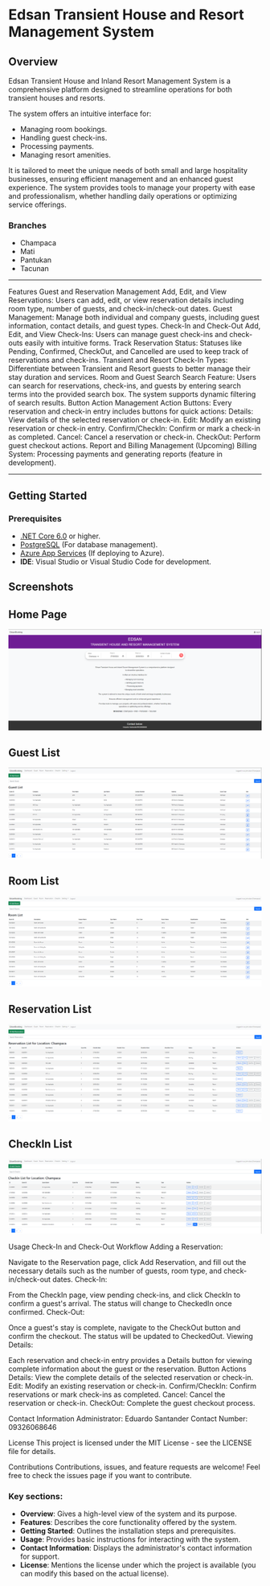 # Edsan Transient House and Resort Management System

## Overview
Edsan Transient House and Inland Resort Management System is a comprehensive platform designed to streamline operations for both transient houses and resorts.

The system offers an intuitive interface for:
- Managing room bookings.
- Handling guest check-ins.
- Processing payments.
- Managing resort amenities.

It is tailored to meet the unique needs of both small and large hospitality businesses, ensuring efficient management and an enhanced guest experience. The system provides tools to manage your property with ease and professionalism, whether handling daily operations or optimizing service offerings.

### Branches
- Champaca
- Mati
- Pantukan
- Tacunan

---

Features
Guest and Reservation Management
Add, Edit, and View Reservations: Users can add, edit, or view reservation details including room type, number of guests, and check-in/check-out dates.
Guest Management: Manage both individual and company guests, including guest information, contact details, and guest types.
Check-In and Check-Out
Add, Edit, and View Check-Ins: Users can manage guest check-ins and check-outs easily with intuitive forms.
Track Reservation Status: Statuses like Pending, Confirmed, CheckOut, and Cancelled are used to keep track of reservations and check-ins.
Transient and Resort Check-In Types: Differentiate between Transient and Resort guests to better manage their stay duration and services.
Room and Guest Search
Search Feature: Users can search for reservations, check-ins, and guests by entering search terms into the provided search box. The system supports dynamic filtering of search results.
Button Action Management
Action Buttons: Every reservation and check-in entry includes buttons for quick actions:
Details: View details of the selected reservation or check-in.
Edit: Modify an existing reservation or check-in entry.
Confirm/CheckIn: Confirm or mark a check-in as completed.
Cancel: Cancel a reservation or check-in.
CheckOut: Perform guest checkout actions.
Report and Billing Management (Upcoming)
Billing System: Processing payments and generating reports (feature in development).

---

## Getting Started

### Prerequisites
- [.NET Core 6.0](https://dotnet.microsoft.com/download/dotnet/6.0) or higher.
- [PostgreSQL](https://www.postgresql.org/download/) (For database management).
- [Azure App Services](https://portal.azure.com) (If deploying to Azure).
- **IDE**: Visual Studio or Visual Studio Code for development.

## Screenshots

## Home Page
![HomePage Screenshot](https://github.com/rconcellado/Edsan-Booking/blob/main/2024-09-27%2013_41_35-.png?raw=true)

## Guest List
![GuestList Screenshot](https://github.com/rconcellado/Edsan-Booking/blob/main/2024-09-27%2013_59_55--%20EdsanBooking.png?raw=true)

## Room List
![RoomList Screenshot](https://github.com/rconcellado/Edsan-Booking/blob/main/2024-09-27%2013_35_44--%20EdsanBooking.png?raw=true)

## Reservation List
![ReservationList Screenshot](https://github.com/rconcellado/Edsan-Booking/blob/main/2024-09-27%2014_26_48--%20EdsanBooking.png?raw=true)

## CheckIn List
![CheckInList Screenshot](https://github.com/rconcellado/Edsan-Booking/blob/main/2024-09-27%2014_41_36--%20EdsanBooking.png?raw=true)

Usage
Check-In and Check-Out Workflow
Adding a Reservation:

Navigate to the Reservation page, click Add Reservation, and fill out the necessary details such as the number of guests, room type, and check-in/check-out dates.
Check-In:

From the CheckIn page, view pending check-ins, and click CheckIn to confirm a guest's arrival.
The status will change to CheckedIn once confirmed.
Check-Out:

Once a guest's stay is complete, navigate to the CheckOut button and confirm the checkout. The status will be updated to CheckedOut.
Viewing Details:

Each reservation and check-in entry provides a Details button for viewing complete information about the guest or the reservation.
Button Actions
Details: View the complete details of the selected reservation or check-in.
Edit: Modify an existing reservation or check-in.
Confirm/CheckIn: Confirm reservations or mark check-ins as completed.
Cancel: Cancel the reservation or check-in.
CheckOut: Complete the guest checkout process.

Contact Information
Administrator: Eduardo Santander
Contact Number: 09326068646

License
This project is licensed under the MIT License - see the LICENSE file for details.

Contributions
Contributions, issues, and feature requests are welcome! Feel free to check the issues page if you want to contribute.

### Key sections:
- **Overview**: Gives a high-level view of the system and its purpose.
- **Features**: Describes the core functionality offered by the system.
- **Getting Started**: Outlines the installation steps and prerequisites.
- **Usage**: Provides basic instructions for interacting with the system.
- **Contact Information**: Displays the administrator's contact information for support.
- **License**: Mentions the license under which the project is available (you can modify this based on the actual license).

